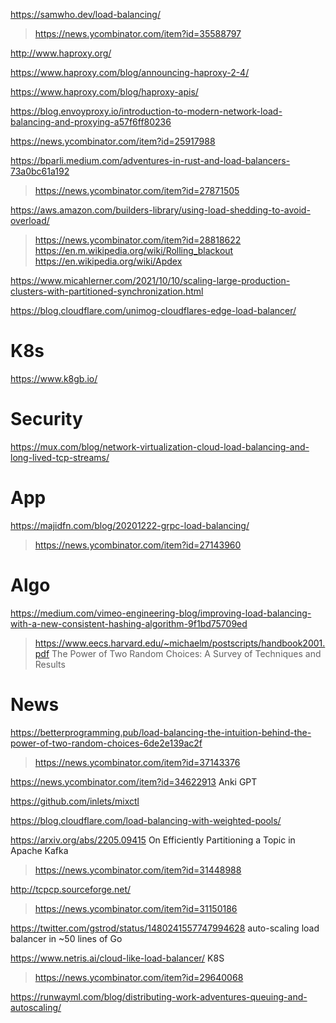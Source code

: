 https://samwho.dev/load-balancing/
> https://news.ycombinator.com/item?id=35588797

http://www.haproxy.org/

https://www.haproxy.com/blog/announcing-haproxy-2-4/

https://www.haproxy.com/blog/haproxy-apis/

https://blog.envoyproxy.io/introduction-to-modern-network-load-balancing-and-proxying-a57f6ff80236

https://news.ycombinator.com/item?id=25917988

https://bparli.medium.com/adventures-in-rust-and-load-balancers-73a0bc61a192
> https://news.ycombinator.com/item?id=27871505

https://aws.amazon.com/builders-library/using-load-shedding-to-avoid-overload/
> https://news.ycombinator.com/item?id=28818622
> https://en.m.wikipedia.org/wiki/Rolling_blackout
> https://en.wikipedia.org/wiki/Apdex

https://www.micahlerner.com/2021/10/10/scaling-large-production-clusters-with-partitioned-synchronization.html

https://blog.cloudflare.com/unimog-cloudflares-edge-load-balancer/

# K8s
https://www.k8gb.io/

# Security
https://mux.com/blog/network-virtualization-cloud-load-balancing-and-long-lived-tcp-streams/

# App
https://majidfn.com/blog/20201222-grpc-load-balancing/
> https://news.ycombinator.com/item?id=27143960

# Algo
https://medium.com/vimeo-engineering-blog/improving-load-balancing-with-a-new-consistent-hashing-algorithm-9f1bd75709ed
> https://www.eecs.harvard.edu/~michaelm/postscripts/handbook2001.pdf The Power of Two Random Choices: A Survey of Techniques and Results

# News
https://betterprogramming.pub/load-balancing-the-intuition-behind-the-power-of-two-random-choices-6de2e139ac2f
> https://news.ycombinator.com/item?id=37143376

https://news.ycombinator.com/item?id=34622913 Anki GPT

https://github.com/inlets/mixctl

https://blog.cloudflare.com/load-balancing-with-weighted-pools/

https://arxiv.org/abs/2205.09415 On Efficiently Partitioning a Topic in Apache Kafka
> https://news.ycombinator.com/item?id=31448988

http://tcpcp.sourceforge.net/
> https://news.ycombinator.com/item?id=31150186

https://twitter.com/gstrod/status/1480241557747994628 auto-scaling load balancer in ~50 lines of Go

https://www.netris.ai/cloud-like-load-balancer/ K8S
> https://news.ycombinator.com/item?id=29640068

https://runwayml.com/blog/distributing-work-adventures-queuing-and-autoscaling/

